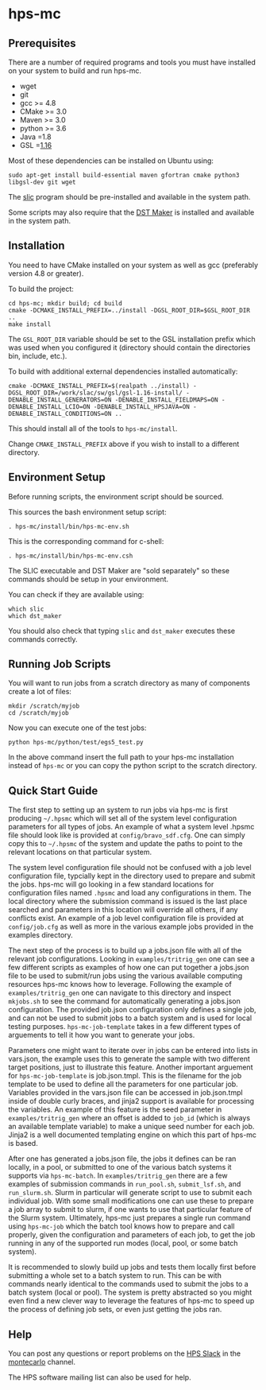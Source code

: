 # hps-mc

## Prerequisites

There are a number of required programs and tools you must have installed on your system to build and run hps-mc.

- wget
- git
- gcc >= 4.8
- CMake >= 3.0
- Maven >= 3.0
- python >= 3.6
- Java =1.8
- GSL =[1.16](https://ftp.gnu.org/gnu/gsl/gsl-1.16.tar.gz)

Most of these dependencies can be installed on Ubuntu using:

```
sudo apt-get install build-essential maven gfortran cmake python3 libgsl-dev git wget
```

The [slic](https://github.com/slaclab/slic) program should be pre-installed and available in the system path.

Some scripts may also require that the [DST Maker](https://github.com/JeffersonLab/hps-dst) is installed and available in the system path.

## Installation

You need to have CMake installed on your system as well as gcc (preferably version 4.8 or greater).

To build the project:

```
cd hps-mc; mkdir build; cd build
cmake -DCMAKE_INSTALL_PREFIX=../install -DGSL_ROOT_DIR=$GSL_ROOT_DIR ..
make install
```

The `GSL_ROOT_DIR` variable should be set to the GSL installation prefix which was used when you configured it (directory should contain the directories bin, include, etc.).

To build with additional external dependencies installed automatically:

```
cmake -DCMAKE_INSTALL_PREFIX=$(realpath ../install) -DGSL_ROOT_DIR=/work/slac/sw/gsl/gsl-1.16-install/ -DENABLE_INSTALL_GENERATORS=ON -DENABLE_INSTALL_FIELDMAPS=ON -DENABLE_INSTALL_LCIO=ON -DENABLE_INSTALL_HPSJAVA=ON -DENABLE_INSTALL_CONDITIONS=ON ..
```

This should install all of the tools to `hps-mc/install`.  

Change `CMAKE_INSTALL_PREFIX` above if you wish to install to a different directory.

## Environment Setup

Before running scripts, the environment script should be sourced.

This sources the bash environment setup script:

```
. hps-mc/install/bin/hps-mc-env.sh
```

This is the corresponding command for c-shell:

```
. hps-mc/install/bin/hps-mc-env.csh
```

The SLIC executable and DST Maker are "sold separately" so these commands should be setup in your environment.

You can check if they are available using:

```
which slic
which dst_maker
```

You should also check that typing `slic` and `dst_maker` executes these commands correctly.

## Running Job Scripts

You will want to run jobs from a scratch directory as many of components create a lot of files:

```
mkdir /scratch/myjob
cd /scratch/myjob
```

Now you can execute one of the test jobs:

```
python hps-mc/python/test/egs5_test.py
```

In the above command insert the full path to your hps-mc installation instead of `hps-mc` or you can copy the python script to the scratch directory.

## Quick Start Guide

The first step to setting up an system to run jobs via hps-mc is first producing `~/.hpsmc` which will set all of the system level configuration parameters for all types of jobs. An example of what a system level .hpsmc file should look like is provided at `config/bravo_sdf.cfg`. One can simply copy this to `~/.hpsmc` of the system and update the paths to point to the relevant locations on that particular system.

The system level configuration file should not be confused with a job level configuration file, typcially kept in the directory used to prepare and submit the jobs. hps-mc will go looking in a few standard locations for configuration files named `.hpsmc` and load any configurations in them. The local directory where the submission command is issued is the last place searched and parameters in this location will override all others, if any conflicts exist. An example of a job level configuration file is provided at `config/job.cfg` as well as more in the various example jobs provided in the examples directory.

The next step of the process is to build up a jobs.json file with all of the relevant job configurations. Looking in `examples/tritrig_gen` one can see a few different scripts as examples of how one can put together a jobs.json file to be used to submit/run jobs using the various available computing resources hps-mc knows how to leverage. Following the example of `examples/tritrig_gen` one can navigate to this directory and inspect `mkjobs.sh` to see the command for automatically generating a jobs.json configuration. The provided job.json configuration only defines a single job, and can not be used to submit jobs to a batch system and is used for local testing purposes. `hps-mc-job-template` takes in a few different types of arguements to tell it how you want to generate your jobs. 

Parameters one might want to iterate over in jobs can be entered into lists in vars.json, the example uses this to generate the sample with two different target positions, just to illustrate this feature. Another important arguement for `hps-mc-job-template` is job.json.tmpl. This is the filename for the job template to be used to define all the parameters for one particular job. Variables provided in the vars.json file can be accessed in job.json.tmpl inside of double curly braces, and jinja2 support is available for processing the variables. An example of this feature is the seed parameter in `examples/tritrig_gen` where an offset is added to `job_id` (which is always an available template variable) to make a unique seed number for each job. Jinja2 is a well documented templating engine on which this part of hps-mc is based. 

After one has generated a jobs.json file, the jobs it defines can be ran locally, in a pool, or submitted to one of the various batch systems it supports via `hps-mc-batch`. In `examples/tritrig_gen` there are a few examples of submission commands in `run_pool.sh`, `submit_lsf.sh`, and `run_slurm.sh`. Slurm in particular will generate script to use to submit each individual job. With some small modifications one can use these to prepare a job array to submit to slurm, if one wants to use that particular feature of the Slurm system. Ultimately, hps-mc just prepares a single run command using `hps-mc-job` which the batch tool knows how to prepare and call properly, given the configuration and parameters of each job, to get the job running in any of the supported run modes (local, pool, or some batch system). 

It is recommended to slowly build up jobs and tests them locally first before submitting a whole set to a batch system to run. This can be with commands nearly identical to the commands used to submit the jobs to a batch system (local or pool). The system is pretty abstracted so you might even find a new clever way to leverage the features of hps-mc to speed up the process of defining job sets, or even just getting the jobs ran.

## Help

You can post any questions or report problems on the [HPS Slack](https://heavyphotonsearch.slack.com/) in the [montecarlo](https://heavyphotonsearch.slack.com/messages/C47LLBP5F) channel.

The HPS software mailing list can also be used for help.
